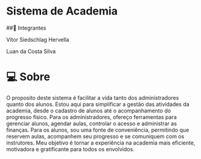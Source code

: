 #                       Sistema de Academia
##👐 Integrantes

Vitor Siedschlag Hervella

Luan da Costa Silva

#                         💻 Sobre
O proposito deste sistema é facilitar a vida tanto dos administradores quanto dos alunos. Estou aqui para simplificar a gestão das atividades da academia, desde o cadastro de alunos até o acompanhamento do progresso físico. Para os administradores, ofereço ferramentas para gerenciar alunos, agendar aulas, controlar o acesso e administrar as finanças. Para os alunos, sou uma fonte de conveniência, permitindo que reservem aulas, acompanhem seu progresso e se comuniquem com os instrutores. Meu objetivo é tornar a experiência na academia mais eficiente, motivadora e gratificante para todos os envolvidos.
